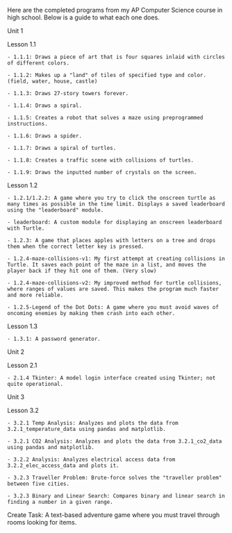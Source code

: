 Here are the completed programs from my AP Computer Science course in high school. Below is a guide to what each one does.

Unit 1

  Lesson 1.1
  
    - 1.1.1: Draws a piece of art that is four squares inlaid with circles of different colors.
    
    - 1.1.2: Makes up a "land" of tiles of specified type and color. (field, water, house, castle)
    
    - 1.1.3: Draws 27-story towers forever.
    
    - 1.1.4: Draws a spiral.
    
    - 1.1.5: Creates a robot that solves a maze using preprogrammed instructions.
    
    - 1.1.6: Draws a spider.
    
    - 1.1.7: Draws a spiral of turtles.
    
    - 1.1.8: Creates a traffic scene with collisions of turtles.
    
    - 1.1.9: Draws the inputted number of crystals on the screen.
    
  Lesson 1.2
  
    - 1.2.1/1.2.2: A game where you try to click the onscreen turtle as many times as possible in the time limit. Displays a saved leaderboard using the "leaderboard" module.

    - leaderboard: A custom module for displaying an onscreen leaderboard with Turtle.

    - 1.2.3: A game that places apples with letters on a tree and drops them when the correct letter key is pressed.

    - 1.2.4-maze-collisions-v1: My first attempt at creating collisions in Turtle. It saves each point of the maze in a list, and moves the player back if they hit one of them. (Very slow)

    - 1.2.4-maze-collisions-v2: My improved method for turtle collisions, where ranges of values are saved. This makes the program much faster and more reliable.

    - 1.2.5-Legend of the Dot Dots: A game where you must avoid waves of oncoming enemies by making them crash into each other.

  Lesson 1.3
  
    - 1.3.1: A password generator. 
    
Unit 2

  Lesson 2.1

    - 2.1.4 Tkinter: A model login interface created using Tkinter; not quite operational.

Unit 3

  Lesson 3.2

    - 3.2.1 Temp Analysis: Analyzes and plots the data from 3.2.1_temperature_data using pandas and matplotlib.

    - 3.2.1 CO2 Analysis: Analyzes and plots the data from 3.2.1_co2_data using pandas and matplotlib.
    
    - 3.2.2 Analysis: Analyzes electrical access data from 3.2.2_elec_access_data and plots it.

    - 3.2.3 Traveller Problem: Brute-force solves the "traveller problem" between five cities.

    - 3.2.3 Binary and Linear Search: Compares binary and linear search in finding a number in a given range.
  
  Create Task: A text-based adventure game where you must travel through rooms looking for items.
    
    
